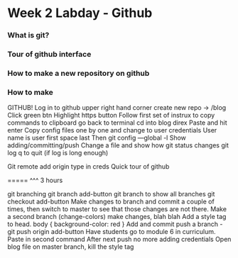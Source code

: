 # Week 2 Labday - Github



### What is git?

### Tour of github interface

### How to make a new repository on github

### How to make 




GITHUB!
Log in to github
upper right hand corner create new repo -> /blog
Click green btn
Highlight https button
Follow first set of instrux to copy commands to clipboard
go back to terminal
cd into blog direx
Paste and hit enter
Copy config files one by one and change to user credentials
User name is user first space last
Then git config —global -l
Show adding/committing/push
Change a file and show how git status changes
git log
q to quit (if log is long enough)

Git remote add origin <url>
type in creds
Quick tour of github

===== ^^^ 3 hours

git branching
git branch add-button
git branch to show all branches
git checkout add-button
Make changes to branch and commit a couple of times, then switch to master to see that those changes are not there.
Make a second branch (change-colors) make changes, blah blah
Add a style tag to head.
body { background-color: red }
Add and commit
push a branch - git push origin add-button
Have students go to module 6 in curriculum. Paste in second command
After next push no more adding credentials
Open blog file on master branch, kill the style tag